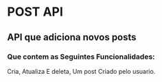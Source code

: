 <h1> POST API </h1>



<h2> API que adiciona novos posts</h2>
  <h3>Que contem as Seguintes Funcionalidades:</h3>
  
  Cria, Atualiza E deleta, Um post Criado pelo usuario. </h2>
